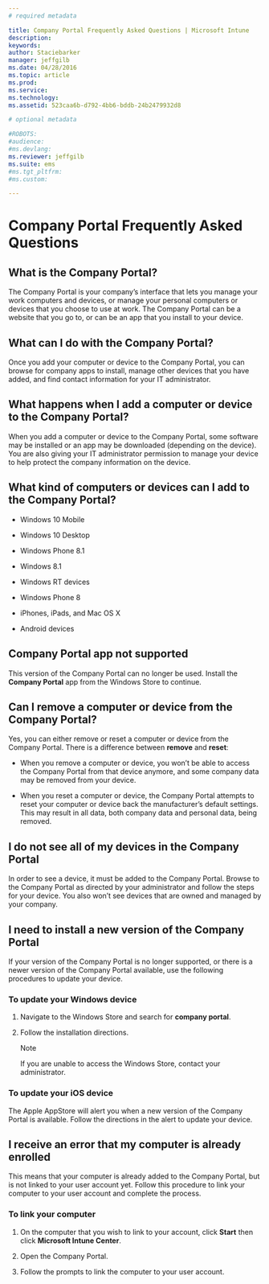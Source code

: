 ```yaml
---
# required metadata

title: Company Portal Frequently Asked Questions | Microsoft Intune
description:
keywords:
author: Staciebarker
manager: jeffgilb
ms.date: 04/28/2016
ms.topic: article
ms.prod:
ms.service:
ms.technology:
ms.assetid: 523caa6b-d792-4bb6-bddb-24b2479932d8

# optional metadata

#ROBOTS:
#audience:
#ms.devlang:
ms.reviewer: jeffgilb
ms.suite: ems
#ms.tgt_pltfrm:
#ms.custom:

---
```


# Company Portal Frequently Asked Questions



## What is the Company Portal?
The Company Portal is your company’s interface that lets you manage your work computers and devices, or manage your personal computers or devices that you choose to use at work.  The Company Portal can be a website that you go to, or can be an app that you install to your device.

## What can I do with the Company Portal?
Once you add your computer or device to the Company Portal, you can browse for company apps to install, manage other devices that you have added, and find contact information for your IT administrator.

## What happens when I add a computer or device to the Company Portal?
When you add a computer or device to the Company Portal, some software may be installed or an app may be downloaded (depending on the device).  You are also giving your IT administrator permission to manage your device to help protect the company information on the device.  

## What kind of computers or devices can I add to the Company Portal?

-   Windows 10 Mobile

-   Windows 10 Desktop

-   Windows Phone 8.1

-   Windows 8.1

-   Windows RT devices

-   Windows Phone 8

-   iPhones, iPads, and Mac OS X

-   Android devices

## Company Portal app not supported
This version of the Company Portal can no longer be used. Install the **Company Portal** app from the Windows Store to continue.

## Can I remove a computer or device from the Company Portal?
Yes, you can either remove or reset a computer or device from the Company Portal.  There is a difference between **remove** and **reset**:

-   When you remove a computer or device, you won’t be able to access the Company Portal from that device anymore, and some company data may be removed from your device.

-   When you reset a computer or device, the Company Portal attempts to reset your computer or device back the manufacturer’s default settings.  This may result in all data, both company data and personal data, being removed.

## I do not see all of my devices in the Company Portal
In order to see a device, it must be added to the Company Portal. Browse to the Company Portal as directed by your administrator and follow the steps for your device. You also won’t see devices that are owned and managed by your company.

## I need to install a new version of the Company Portal
If your version of the Company Portal is no longer supported, or there is a newer version of the Company Portal available, use the following procedures to update your device.

### To update your Windows device

1.  Navigate to the Windows Store and search for **company portal**.

2.  Follow the installation directions.

    > [!NOTE]
    > If you are unable to access the Windows Store, contact your administrator.

### To update your iOS device

The Apple AppStore will alert you when a new version of the Company Portal is available. Follow the directions in the alert to update your device.

## I receive an error that my computer is already enrolled
This means that your computer is already added to the Company Portal, but is not linked to your user account yet. Follow this procedure to link your computer to your user account and complete the process.

### To link your computer

1.  On the computer that you wish to link to your account, click **Start** then click **Microsoft Intune Center**.

2.  Open the Company Portal.

3.  Follow the prompts to link the computer to your user account.


